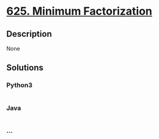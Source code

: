 # [625. Minimum Factorization](https://leetcode.com/problems/minimum-factorization)

## Description
None


## Solutions


### Python3

```python

```

### Java

```java

```

### ...
```

```
